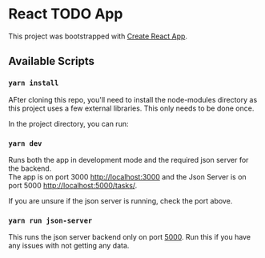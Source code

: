 # React TODO App

This project was bootstrapped with [Create React App](https://github.com/facebook/create-react-app).  

## Available Scripts


### `yarn install`

AFter cloning this repo, you'll need to install the node-modules directory as this project uses a few external libraries.  This only needs to be done once.

In the project directory, you can run:


### `yarn dev`

Runs both the app in development mode and the required json server for the backend.\
The app is on port 3000 [http://localhost:3000](http://localhost:3000) and the Json Server is on port 5000 [http://localhost:5000/tasks/](http://localhost:5000/tasks/).

If you are unsure if the json server is running, check the port above.


### `yarn run json-server`

This runs the json server backend only on port [5000](http://localhost:5000/tasks/).  Run this if you have any issues with not getting any data.
